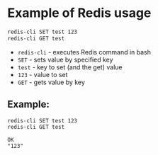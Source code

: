 # Example of Redis usage

```bash
redis-cli SET test 123
redis-cli GET test
```

- `redis-cli` - executes Redis command in bash
- `SET` - sets value by specified key
- `test` - key to set (and the get) value
- `123` - value to set
- `GET` - gets value by key

## Example: 
```bash
redis-cli SET test 123
redis-cli GET test
```
```
OK
"123"
```

